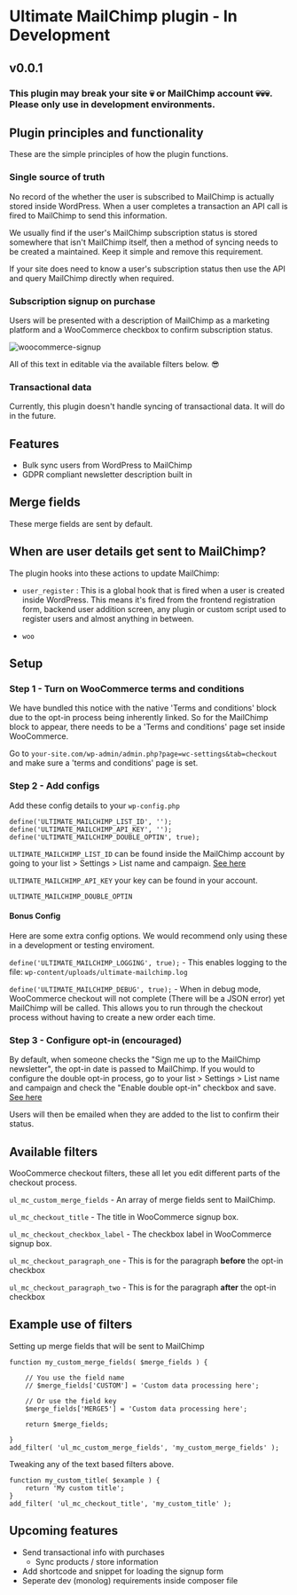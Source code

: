 # Ultimate MailChimp plugin - In Development
## v0.0.1
### This plugin may break your site 💀 or MailChimp account 💀💀💀. Please only use in development environments.

## Plugin principles and functionality

These are the simple principles of how the plugin functions.

### Single source of truth

No record of the whether the user is subscribed to MailChimp is actually stored inside WordPress. When a user completes a transaction an API call is fired to MailChimp to send this information.

We usually find if the user's MailChimp subscription status is stored somewhere that isn't MailChimp itself, then a method of syncing needs to be created a maintained. Keep it simple and remove this requirement.

If your site does need to know a user's subscription status then use the API and query MailChimp directly when required.

### Subscription signup on purchase

Users will be presented with a description of MailChimp as a marketing platform and a WooCommerce checkbox to confirm subscription status.

![woocommerce-signup](https://user-images.githubusercontent.com/1636310/42940662-3559c458-8b52-11e8-8c8a-c036d31d4cd1.png)

All of this text in editable via the available filters below. 😎

### Transactional data

Currently, this plugin doesn't handle syncing of transactional data. It will do in the future.

## Features

- Bulk sync users from WordPress to MailChimp
- GDPR compliant newsletter description built in

## Merge fields

These merge fields are sent by default.

## When are user details get sent to MailChimp?

The plugin hooks into these actions to update MailChimp:

- `user_register` : This is a global hook that is fired when a user is created inside WordPress. This means it's fired from the frontend registration form, backend user addition screen, any plugin or custom script used to register users and almost anything in between.

- `woo`

## Setup

### Step 1 - Turn on WooCommerce terms and conditions

We have bundled this notice with the native 'Terms and conditions' block due to the opt-in process being inherently linked. So for the MailChimp block to appear, there needs to be a 'Terms and conditions' page set inside WooCommerce.

Go to `your-site.com/wp-admin/admin.php?page=wc-settings&tab=checkout` and make sure a 'terms and conditions' page is set.

### Step 2 - Add configs

Add these config details to your `wp-config.php`

```
define('ULTIMATE_MAILCHIMP_LIST_ID', '');
define('ULTIMATE_MAILCHIMP_API_KEY', '');
define('ULTIMATE_MAILCHIMP_DOUBLE_OPTIN', true);
```

`ULTIMATE_MAILCHIMP_LIST_ID` can be found inside the MailChimp account by going to your list > Settings > List name and campaign. [See here](https://user-images.githubusercontent.com/1636310/43076416-18e63d42-8e7c-11e8-907d-03074ba6879a.gif)

`ULTIMATE_MAILCHIMP_API_KEY` your key can be found in your account.

`ULTIMATE_MAILCHIMP_DOUBLE_OPTIN`

#### Bonus Config

Here are some extra config options. We would recommend only using these in a development or testing enviroment.

`define('ULTIMATE_MAILCHIMP_LOGGING', true);` - This enables logging to the file: `wp-content/uploads/ultimate-mailchimp.log`

`define('ULTIMATE_MAILCHIMP_DEBUG', true);` - When in debug mode, WooCommerce checkout will not complete (There will be a JSON error) yet MailChimp will be called. This allows you to run through the checkout process without having to create a new order each time.


### Step 3 - Configure opt-in (encouraged)

By default, when someone checks the "Sign me up to the MailChimp newsletter", the opt-in date is passed to MailChimp. If you would to configure the double opt-in process, go to your list > Settings > List name and campaign and check the "Enable double opt-in" checkbox and save. [See here](https://user-images.githubusercontent.com/1636310/43076417-1901cf3a-8e7c-11e8-8a8f-c5f0e63a0ff7.gif)

Users will then be emailed when they are added to the list to confirm their status.

## Available filters

WooCommerce checkout filters, these all let you edit different parts of the checkout process.

`ul_mc_custom_merge_fields` - An array of merge fields sent to MailChimp.

`ul_mc_checkout_title` - The title in WooCommerce signup box.

`ul_mc_checkout_checkbox_label` - The checkbox label in WooCommerce signup box.

`ul_mc_checkout_paragraph_one` - This is for the paragraph **before** the opt-in checkbox

`ul_mc_checkout_paragraph_two` - This is for the paragraph **after** the opt-in checkbox

## Example use of filters

Setting up merge fields that will be sent to MailChimp

```
function my_custom_merge_fields( $merge_fields ) {

    // You use the field name
    // $merge_fields['CUSTOM'] = 'Custom data processing here';

    // Or use the field key
    $merge_fields['MERGE5'] = 'Custom data processing here';

    return $merge_fields;

}
add_filter( 'ul_mc_custom_merge_fields', 'my_custom_merge_fields' );

```

Tweaking any of the text based filters above.

```
function my_custom_title( $example ) {
    return 'My custom title';
}
add_filter( 'ul_mc_checkout_title', 'my_custom_title' );
```


## Upcoming features

- Send transactional info with purchases
  - Sync products / store information
- Add shortcode and snippet for loading the signup form
- Seperate dev (monolog) requirements inside composer file
